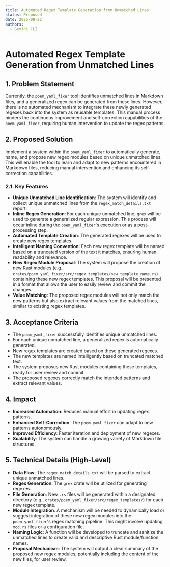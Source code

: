 ```yaml
---
title: Automated Regex Template Generation from Unmatched Lines
status: Proposed
date: 2025-08-22
authors:
  - Gemini CLI
---
```


# Automated Regex Template Generation from Unmatched Lines

## 1. Problem Statement

Currently, the `poem_yaml_fixer` tool identifies unmatched lines in Markdown files, and a generalized regex can be generated from these lines. However, there is no automated mechanism to integrate these newly generated regexes back into the system as reusable templates. This manual process hinders the continuous improvement and self-correction capabilities of the `poem_yaml_fixer`, requiring human intervention to update the regex patterns.

## 2. Proposed Solution

Implement a system within the `poem_yaml_fixer` to automatically generate, name, and propose new regex modules based on unique unmatched lines. This will enable the tool to learn and adapt to new patterns encountered in Markdown files, reducing manual intervention and enhancing its self-correction capabilities.

### 2.1. Key Features

*   **Unique Unmatched Line Identification**: The system will identify and collect unique unmatched lines from the `regex_match_details.txt` report.
*   **Inline Regex Generation**: For each unique unmatched line, `grex` will be used to generate a generalized regular expression. This process will occur inline during the `poem_yaml_fixer`'s execution or as a post-processing step.
*   **Automated Template Creation**: The generated regexes will be used to create new regex templates.
*   **Intelligent Naming Convention**: Each new regex template will be named based on a truncated version of the text it matches, ensuring human readability and relevance.
*   **New Regex Module Proposal**: The system will propose the creation of new Rust modules (e.g., `crates/poem_yaml_fixer/src/regex_templates/new_template_name.rs`) containing these new regex templates. This proposal will be presented in a format that allows the user to easily review and commit the changes.
*   **Value Matching**: The proposed regex modules will not only match the new patterns but also extract relevant values from the matched lines, similar to existing regex templates.

## 3. Acceptance Criteria

*   The `poem_yaml_fixer` successfully identifies unique unmatched lines.
*   For each unique unmatched line, a generalized regex is automatically generated.
*   New regex templates are created based on these generated regexes.
*   The new templates are named intelligently based on truncated matched text.
*   The system proposes new Rust modules containing these templates, ready for user review and commit.
*   The proposed regexes correctly match the intended patterns and extract relevant values.

## 4. Impact

*   **Increased Automation**: Reduces manual effort in updating regex patterns.
*   **Enhanced Self-Correction**: The `poem_yaml_fixer` can adapt to new patterns autonomously.
*   **Improved Efficiency**: Faster iteration and deployment of new regexes.
*   **Scalability**: The system can handle a growing variety of Markdown file structures.

## 5. Technical Details (High-Level)

*   **Data Flow**: The `regex_match_details.txt` will be parsed to extract unique unmatched lines.
*   **Regex Generation**: The `grex` crate will be utilized for generating regexes.
*   **File Generation**: New `.rs` files will be generated within a designated directory (e.g., `crates/poem_yaml_fixer/src/regex_templates/`) for each new regex template.
*   **Module Integration**: A mechanism will be needed to dynamically load or suggest integration of these new regex modules into the `poem_yaml_fixer`'s regex matching pipeline. This might involve updating `mod.rs` files or a configuration file.
*   **Naming Logic**: A function will be developed to truncate and sanitize the unmatched lines to create valid and descriptive Rust module/function names.
*   **Proposal Mechanism**: The system will output a clear summary of the proposed new regex modules, potentially including the content of the new files, for user review.
